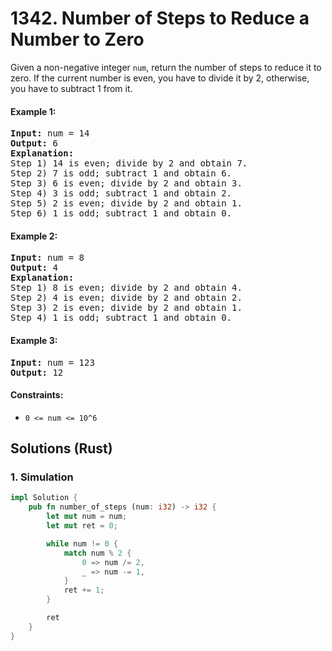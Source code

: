 # 1342. Number of Steps to Reduce a Number to Zero
Given a non-negative integer ```num```, return the number of steps to reduce it to zero. If the current number is even, you have to divide it by 2, otherwise, you have to subtract 1 from it.

#### Example 1:
<pre>
<strong>Input:</strong> num = 14
<strong>Output:</strong> 6
<strong>Explanation:</strong>
Step 1) 14 is even; divide by 2 and obtain 7.
Step 2) 7 is odd; subtract 1 and obtain 6.
Step 3) 6 is even; divide by 2 and obtain 3.
Step 4) 3 is odd; subtract 1 and obtain 2.
Step 5) 2 is even; divide by 2 and obtain 1.
Step 6) 1 is odd; subtract 1 and obtain 0.
</pre>
  
#### Example 2:
<pre>
<strong>Input:</strong> num = 8
<strong>Output:</strong> 4
<strong>Explanation:</strong>
Step 1) 8 is even; divide by 2 and obtain 4.
Step 2) 4 is even; divide by 2 and obtain 2.
Step 3) 2 is even; divide by 2 and obtain 1.
Step 4) 1 is odd; subtract 1 and obtain 0.
</pre>
  
#### Example 3:
<pre>
<strong>Input:</strong> num = 123
<strong>Output:</strong> 12
</pre>

#### Constraints:
* ```0 <= num <= 10^6```

## Solutions (Rust)

### 1. Simulation
```Rust
impl Solution {
    pub fn number_of_steps (num: i32) -> i32 {
        let mut num = num;
        let mut ret = 0;

        while num != 0 {
            match num % 2 {
                0 => num /= 2,
                _ => num -= 1,
            }
            ret += 1;
        }

        ret
    }
}
```
